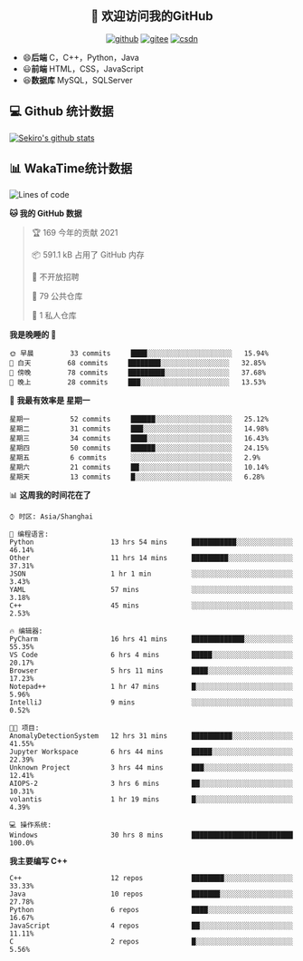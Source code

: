 <h2 align="center">👋 欢迎访问我的GitHub</h2>
<p align="center">
  <a href="https://666wxy666.github.io/"><img src="https://img.shields.io/badge/GitHub-24292e" alt="github"></a>
  <a href="https://gitee.com/wxy_666"><img src="https://img.shields.io/badge/Gitee-fe7300" alt="gitee"></a>
  <a href="https://blog.csdn.net/WXY_666"><img src="https://img.shields.io/badge/CSDN-cf000e" alt="csdn"></a>
</p>

- 😄**后端** C，C++，Python，Java
- 😃**前端** HTML，CSS，JavaScript
- 😆**数据库** MySQL，SQLServer

## 💻 Github 统计数据
[![Sekiro's github stats](https://github-readme-stats.vercel.app/api?username=666WXY666)](https://666wxy666.github.io/)

## 📊 WakaTime统计数据

<!--START_SECTION:waka-->
![Lines of code](https://img.shields.io/badge/%E4%BB%8E%E3%80%8C%E4%BD%A0%E5%A5%BD%E4%B8%96%E7%95%8C%E3%80%8D%E6%88%91%E5%B7%B2%E7%BB%8F%E5%86%99%E4%BA%86-1.9%20million%20%E8%A1%8C%E4%BB%A3%E7%A0%81-blue)

**🐱 我的 GitHub 数据** 

> 🏆 169 今年的贡献 2021
 > 
> 📦 591.1 kB 占用了 GitHub 内存 
 > 
> 🚫 不开放招聘
 > 
> 📜 79 公共仓库 
 > 
> 🔑 1 私人仓库 
 > 
**我是晚睡的 🦉** 

```text
🌞 早晨         33 commits     ████░░░░░░░░░░░░░░░░░░░░░   15.94% 
🌆 白天         68 commits     ████████░░░░░░░░░░░░░░░░░   32.85% 
🌃 傍晚         78 commits     █████████░░░░░░░░░░░░░░░░   37.68% 
🌙 晚上         28 commits     ███░░░░░░░░░░░░░░░░░░░░░░   13.53%

```
📅 **我最有效率是 星期一** 

```text
星期一          52 commits     ██████░░░░░░░░░░░░░░░░░░░   25.12% 
星期二          31 commits     ███░░░░░░░░░░░░░░░░░░░░░░   14.98% 
星期三          34 commits     ████░░░░░░░░░░░░░░░░░░░░░   16.43% 
星期四          50 commits     ██████░░░░░░░░░░░░░░░░░░░   24.15% 
星期五          6 commits      ░░░░░░░░░░░░░░░░░░░░░░░░░   2.9% 
星期六          21 commits     ██░░░░░░░░░░░░░░░░░░░░░░░   10.14% 
星期天          13 commits     █░░░░░░░░░░░░░░░░░░░░░░░░   6.28%

```


📊 **这周我的时间花在了** 

```text
⌚︎ 时区: Asia/Shanghai

💬 编程语言: 
Python                   13 hrs 54 mins      ███████████░░░░░░░░░░░░░░   46.14% 
Other                    11 hrs 14 mins      █████████░░░░░░░░░░░░░░░░   37.31% 
JSON                     1 hr 1 min          ░░░░░░░░░░░░░░░░░░░░░░░░░   3.43% 
YAML                     57 mins             ░░░░░░░░░░░░░░░░░░░░░░░░░   3.18% 
C++                      45 mins             ░░░░░░░░░░░░░░░░░░░░░░░░░   2.53%

🔥 编辑器: 
PyCharm                  16 hrs 41 mins      █████████████░░░░░░░░░░░░   55.35% 
VS Code                  6 hrs 4 mins        █████░░░░░░░░░░░░░░░░░░░░   20.17% 
Browser                  5 hrs 11 mins       ████░░░░░░░░░░░░░░░░░░░░░   17.23% 
Notepad++                1 hr 47 mins        █░░░░░░░░░░░░░░░░░░░░░░░░   5.96% 
IntelliJ                 9 mins              ░░░░░░░░░░░░░░░░░░░░░░░░░   0.52%

🐱‍💻 项目: 
AnomalyDetectionSystem   12 hrs 31 mins      ██████████░░░░░░░░░░░░░░░   41.55% 
Jupyter Workspace        6 hrs 44 mins       █████░░░░░░░░░░░░░░░░░░░░   22.39% 
Unknown Project          3 hrs 44 mins       ███░░░░░░░░░░░░░░░░░░░░░░   12.41% 
AIOPS-2                  3 hrs 6 mins        ██░░░░░░░░░░░░░░░░░░░░░░░   10.31% 
volantis                 1 hr 19 mins        █░░░░░░░░░░░░░░░░░░░░░░░░   4.39%

💻 操作系统: 
Windows                  30 hrs 8 mins       █████████████████████████   100.0%

```

**我主要编写 C++** 

```text
C++                      12 repos            ████████░░░░░░░░░░░░░░░░░   33.33% 
Java                     10 repos            ███████░░░░░░░░░░░░░░░░░░   27.78% 
Python                   6 repos             ████░░░░░░░░░░░░░░░░░░░░░   16.67% 
JavaScript               4 repos             ██░░░░░░░░░░░░░░░░░░░░░░░   11.11% 
C                        2 repos             █░░░░░░░░░░░░░░░░░░░░░░░░   5.56%

```



<!--END_SECTION:waka-->

<!--
**666WXY666/666WXY666** is a ✨ _special_ ✨ repository because its `README.md` (this file) appears on your GitHub profile.

Here are some ideas to get you started:

- 🔭 I’m currently working on ...
- 🌱 I’m currently learning ...
- 👯 I’m looking to collaborate on ...
- 🤔 I’m looking for help with ...
- 💬 Ask me about ...
- 📫 How to reach me: ...
- 😄 Pronouns: ...
- ⚡ Fun fact: ...
-->
